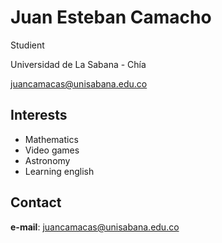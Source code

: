 # Juan Esteban Camacho

Studient

Universidad de La Sabana - Chía

juancamacas@unisabana.edu.co

## Interests

- Mathematics
- Video games
- Astronomy
- Learning english
  
## Contact

**e-mail**: juancamacas@unisabana.edu.co
